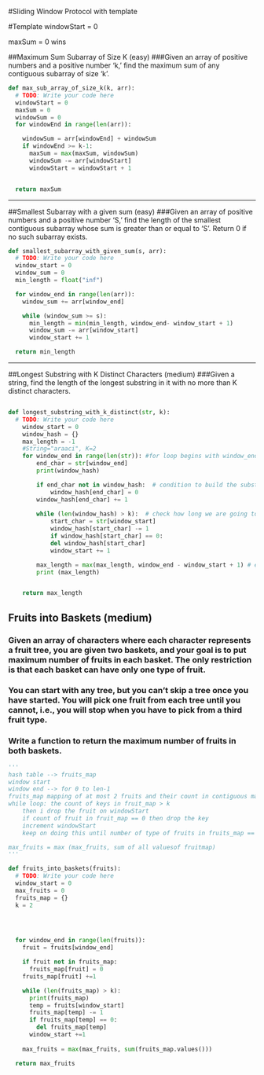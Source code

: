 #Sliding Window Protocol with template



#Template
windowStart = 0

maxSum = 0 
wins


##Maximum Sum Subarray of Size K (easy)
###Given an array of positive numbers and a positive number ‘k,’ find the maximum sum of any contiguous subarray of size ‘k’.

```python
def max_sub_array_of_size_k(k, arr):
  # TODO: Write your code here
  windowStart = 0
  maxSum = 0
  windowSum = 0
  for windowEnd in range(len(arr)):

    windowSum = arr[windowEnd] + windowSum
    if windowEnd >= k-1:
      maxSum = max(maxSum, windowSum)
      windowSum -= arr[windowStart]
      windowStart = windowStart + 1


  return maxSum

```
---

##Smallest Subarray with a given sum (easy)
###Given an array of positive numbers and a positive number ‘S,’ find the length of the smallest contiguous subarray whose sum is greater than or equal to ‘S’. Return 0 if no such subarray exists.

```python
def smallest_subarray_with_given_sum(s, arr):
  # TODO: Write your code here
  window_start = 0
  window_sum = 0
  min_length = float("inf")

  for window_end in range(len(arr)):
    window_sum += arr[window_end]

    while (window_sum >= s):
      min_length = min(min_length, window_end- window_start + 1)
      window_sum -= arr[window_start]
      window_start += 1

  return min_length

  ```
---

##Longest Substring with K Distinct Characters (medium)
###Given a string, find the length of the longest substring in it with no more than K distinct characters.


```python

def longest_substring_with_k_distinct(str, k):
  # TODO: Write your code here
    window_start = 0
    window_hash = {}
    max_length = -1
    #String="araaci", K=2
    for window_end in range(len(str)): #for loop begins with window_end
        end_char = str[window_end]
        print(window_hash)

        if end_char not in window_hash:  # condition to build the substring
            window_hash[end_char] = 0
        window_hash[end_char] += 1
        
        while (len(window_hash) > k):  # check how long we are going to slide window_start to right
            start_char = str[window_start] 
            window_hash[start_char] -= 1
            if window_hash[start_char] == 0:
            del window_hash[start_char]
            window_start += 1

        max_length = max(max_length, window_end - window_start + 1) # evaluate outside while if we need max
        print (max_length)


    return max_length

```

## Fruits into Baskets (medium)
### Given an array of characters where each character represents a fruit tree, you are given two baskets, and your goal is to put maximum number of fruits in each basket. The only restriction is that each basket can have only one type of fruit.

### You can start with any tree, but you can’t skip a tree once you have started. You will pick one fruit from each tree until you cannot, i.e., you will stop when you have to pick from a third fruit type.

### Write a function to return the maximum number of fruits in both baskets.

```python
'''
hash table --> fruits_map
window start 
window end --> for 0 to len-1 
fruits_map mapping of at most 2 fruits and their count in contiguous manner
while loop: the count of keys in fruit_map > k
    then i drop the fruit on windowStart 
    if count of fruit in fruit_map == 0 then drop the key
    increment windowStart
    keep on doing this until number of type of fruits in fruits_map == k

max_fruits = max (max_fruits, sum of all valuesof fruitmap)
'''

def fruits_into_baskets(fruits):
  # TODO: Write your code here
  window_start = 0
  max_fruits = 0
  fruits_map = {}
  k = 2

  


  for window_end in range(len(fruits)):
    fruit = fruits[window_end]

    if fruit not in fruits_map:
      fruits_map[fruit] = 0
    fruits_map[fruit] +=1

    while (len(fruits_map) > k):
      print(fruits_map)
      temp = fruits[window_start]
      fruits_map[temp] -= 1
      if fruits_map[temp] == 0:
        del fruits_map[temp]
      window_start +=1
    
    max_fruits = max(max_fruits, sum(fruits_map.values()))

  return max_fruits
  ```